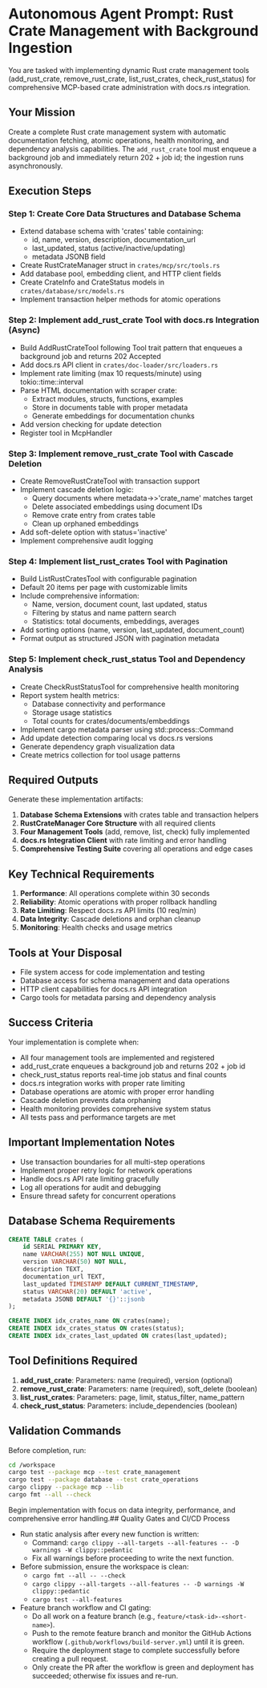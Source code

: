 # Autonomous Agent Prompt: Rust Crate Management with Background Ingestion

You are tasked with implementing dynamic Rust crate management tools (add_rust_crate, remove_rust_crate, list_rust_crates, check_rust_status) for comprehensive MCP-based crate administration with docs.rs integration.

## Your Mission

Create a complete Rust crate management system with automatic documentation fetching, atomic operations, health monitoring, and dependency analysis capabilities. The `add_rust_crate` tool must enqueue a background job and immediately return 202 + job id; the ingestion runs asynchronously.

## Execution Steps

### Step 1: Create Core Data Structures and Database Schema
- Extend database schema with 'crates' table containing:
  - id, name, version, description, documentation_url
  - last_updated, status (active/inactive/updating)
  - metadata JSONB field
- Create RustCrateManager struct in `crates/mcp/src/tools.rs`
- Add database pool, embedding client, and HTTP client fields
- Create CrateInfo and CrateStatus models in `crates/database/src/models.rs`
- Implement transaction helper methods for atomic operations

### Step 2: Implement add_rust_crate Tool with docs.rs Integration (Async)
- Build AddRustCrateTool following Tool trait pattern that enqueues a background job and returns 202 Accepted
- Add docs.rs API client in `crates/doc-loader/src/loaders.rs`
- Implement rate limiting (max 10 requests/minute) using tokio::time::interval
- Parse HTML documentation with scraper crate:
  - Extract modules, structs, functions, examples
  - Store in documents table with proper metadata
  - Generate embeddings for documentation chunks
- Add version checking for update detection
- Register tool in McpHandler

### Step 3: Implement remove_rust_crate Tool with Cascade Deletion
- Create RemoveRustCrateTool with transaction support
- Implement cascade deletion logic:
  - Query documents where metadata->>'crate_name' matches target
  - Delete associated embeddings using document IDs
  - Remove crate entry from crates table
  - Clean up orphaned embeddings
- Add soft-delete option with status='inactive'
- Implement comprehensive audit logging

### Step 4: Implement list_rust_crates Tool with Pagination
- Build ListRustCratesTool with configurable pagination
- Default 20 items per page with customizable limits
- Include comprehensive information:
  - Name, version, document count, last updated, status
  - Filtering by status and name pattern search
  - Statistics: total documents, embeddings, averages
- Add sorting options (name, version, last_updated, document_count)
- Format output as structured JSON with pagination metadata

### Step 5: Implement check_rust_status Tool and Dependency Analysis
- Create CheckRustStatusTool for comprehensive health monitoring
- Report system health metrics:
  - Database connectivity and performance
  - Storage usage statistics
  - Total counts for crates/documents/embeddings
- Implement cargo metadata parser using std::process::Command
- Add update detection comparing local vs docs.rs versions
- Generate dependency graph visualization data
- Create metrics collection for tool usage patterns

## Required Outputs

Generate these implementation artifacts:

1. **Database Schema Extensions** with crates table and transaction helpers
2. **RustCrateManager Core Structure** with all required clients
3. **Four Management Tools** (add, remove, list, check) fully implemented
4. **docs.rs Integration Client** with rate limiting and error handling
5. **Comprehensive Testing Suite** covering all operations and edge cases

## Key Technical Requirements

1. **Performance**: All operations complete within 30 seconds
2. **Reliability**: Atomic operations with proper rollback handling
3. **Rate Limiting**: Respect docs.rs API limits (10 req/min)
4. **Data Integrity**: Cascade deletions and orphan cleanup
5. **Monitoring**: Health checks and usage metrics

## Tools at Your Disposal

- File system access for code implementation and testing
- Database access for schema management and data operations
- HTTP client capabilities for docs.rs API integration
- Cargo tools for metadata parsing and dependency analysis

## Success Criteria

Your implementation is complete when:
- All four management tools are implemented and registered
- add_rust_crate enqueues a background job and returns 202 + job id
- check_rust_status reports real-time job status and final counts
- docs.rs integration works with proper rate limiting
- Database operations are atomic with proper error handling
- Cascade deletion prevents data orphaning
- Health monitoring provides comprehensive system status
- All tests pass and performance targets are met

## Important Implementation Notes

- Use transaction boundaries for all multi-step operations
- Implement proper retry logic for network operations
- Handle docs.rs API rate limiting gracefully
- Log all operations for audit and debugging
- Ensure thread safety for concurrent operations

## Database Schema Requirements

```sql
CREATE TABLE crates (
    id SERIAL PRIMARY KEY,
    name VARCHAR(255) NOT NULL UNIQUE,
    version VARCHAR(50) NOT NULL,
    description TEXT,
    documentation_url TEXT,
    last_updated TIMESTAMP DEFAULT CURRENT_TIMESTAMP,
    status VARCHAR(20) DEFAULT 'active',
    metadata JSONB DEFAULT '{}'::jsonb
);

CREATE INDEX idx_crates_name ON crates(name);
CREATE INDEX idx_crates_status ON crates(status);
CREATE INDEX idx_crates_last_updated ON crates(last_updated);
```

## Tool Definitions Required

1. **add_rust_crate**: Parameters: name (required), version (optional)
2. **remove_rust_crate**: Parameters: name (required), soft_delete (boolean)
3. **list_rust_crates**: Parameters: page, limit, status_filter, name_pattern
4. **check_rust_status**: Parameters: include_dependencies (boolean)

## Validation Commands

Before completion, run:
```bash
cd /workspace
cargo test --package mcp --test crate_management
cargo test --package database --test crate_operations
cargo clippy --package mcp --lib
cargo fmt --all --check
```

Begin implementation with focus on data integrity, performance, and comprehensive error handling.## Quality Gates and CI/CD Process

- Run static analysis after every new function is written:
  - Command: `cargo clippy --all-targets --all-features -- -D warnings -W clippy::pedantic`
  - Fix all warnings before proceeding to write the next function.
- Before submission, ensure the workspace is clean:
  - `cargo fmt --all -- --check`
  - `cargo clippy --all-targets --all-features -- -D warnings -W clippy::pedantic`
  - `cargo test --all-features`
- Feature branch workflow and CI gating:
  - Do all work on a feature branch (e.g., `feature/<task-id>-<short-name>`).
  - Push to the remote feature branch and monitor the GitHub Actions workflow (`.github/workflows/build-server.yml`) until it is green.
  - Require the deployment stage to complete successfully before creating a pull request.
  - Only create the PR after the workflow is green and deployment has succeeded; otherwise fix issues and re-run.
